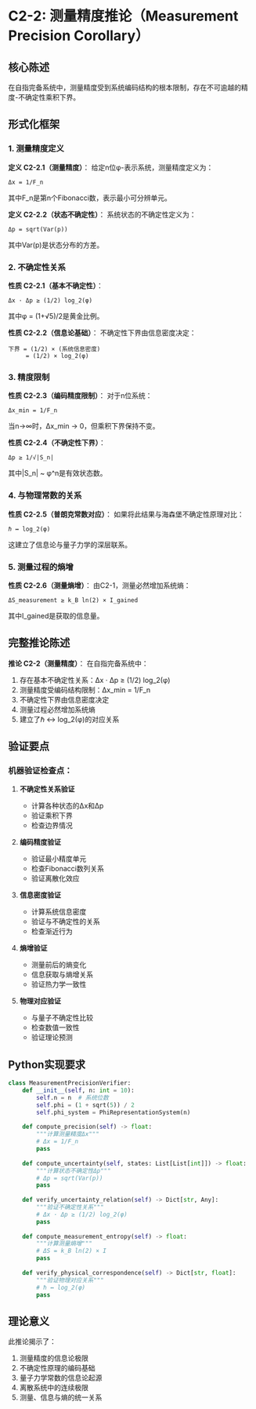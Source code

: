 # C2-2: 测量精度推论（Measurement Precision Corollary）

## 核心陈述

在自指完备系统中，测量精度受到系统编码结构的根本限制，存在不可逾越的精度-不确定性乘积下界。

## 形式化框架

### 1. 测量精度定义

**定义 C2-2.1（测量精度）**：
给定n位φ-表示系统，测量精度定义为：
```
Δx = 1/F_n
```
其中F_n是第n个Fibonacci数，表示最小可分辨单元。

**定义 C2-2.2（状态不确定性）**：
系统状态的不确定性定义为：
```
Δp = sqrt(Var(p))
```
其中Var(p)是状态分布的方差。

### 2. 不确定性关系

**性质 C2-2.1（基本不确定性）**：
```
Δx · Δp ≥ (1/2) log_2(φ)
```
其中φ = (1+√5)/2是黄金比例。

**性质 C2-2.2（信息论基础）**：
不确定性下界由信息密度决定：
```
下界 = (1/2) × (系统信息密度)
     = (1/2) × log_2(φ)
```

### 3. 精度限制

**性质 C2-2.3（编码精度限制）**：
对于n位系统：
```
Δx_min = 1/F_n
```
当n→∞时，Δx_min → 0，但乘积下界保持不变。

**性质 C2-2.4（不确定性下界）**：
```
Δp ≥ 1/√|S_n|
```
其中|S_n| ~ φ^n是有效状态数。

### 4. 与物理常数的关系

**性质 C2-2.5（普朗克常数对应）**：
如果将此结果与海森堡不确定性原理对比：
```
ℏ ↔ log_2(φ)
```
这建立了信息论与量子力学的深层联系。

### 5. 测量过程的熵增

**性质 C2-2.6（测量熵增）**：
由C2-1，测量必然增加系统熵：
```
ΔS_measurement ≥ k_B ln(2) × I_gained
```
其中I_gained是获取的信息量。

## 完整推论陈述

**推论 C2-2（测量精度）**：
在自指完备系统中：
1. 存在基本不确定性关系：Δx · Δp ≥ (1/2) log_2(φ)
2. 测量精度受编码结构限制：Δx_min = 1/F_n
3. 不确定性下界由信息密度决定
4. 测量过程必然增加系统熵
5. 建立了ℏ ↔ log_2(φ)的对应关系

## 验证要点

### 机器验证检查点：

1. **不确定性关系验证**
   - 计算各种状态的Δx和Δp
   - 验证乘积下界
   - 检查边界情况

2. **编码精度验证**
   - 验证最小精度单元
   - 检查Fibonacci数列关系
   - 验证离散化效应

3. **信息密度验证**
   - 计算系统信息密度
   - 验证与不确定性的关系
   - 检查渐近行为

4. **熵增验证**
   - 测量前后的熵变化
   - 信息获取与熵增关系
   - 验证热力学一致性

5. **物理对应验证**
   - 与量子不确定性比较
   - 检查数值一致性
   - 验证理论预测

## Python实现要求

```python
class MeasurementPrecisionVerifier:
    def __init__(self, n: int = 10):
        self.n = n  # 系统位数
        self.phi = (1 + sqrt(5)) / 2
        self.phi_system = PhiRepresentationSystem(n)
        
    def compute_precision(self) -> float:
        """计算测量精度Δx"""
        # Δx = 1/F_n
        pass
        
    def compute_uncertainty(self, states: List[List[int]]) -> float:
        """计算状态不确定性Δp"""
        # Δp = sqrt(Var(p))
        pass
        
    def verify_uncertainty_relation(self) -> Dict[str, Any]:
        """验证不确定性关系"""
        # Δx · Δp ≥ (1/2) log_2(φ)
        pass
        
    def compute_measurement_entropy(self) -> float:
        """计算测量熵增"""
        # ΔS = k_B ln(2) × I
        pass
        
    def verify_physical_correspondence(self) -> Dict[str, float]:
        """验证物理对应关系"""
        # ℏ ↔ log_2(φ)
        pass
```

## 理论意义

此推论揭示了：
1. 测量精度的信息论极限
2. 不确定性原理的编码基础
3. 量子力学常数的信息论起源
4. 离散系统中的连续极限
5. 测量、信息与熵的统一关系